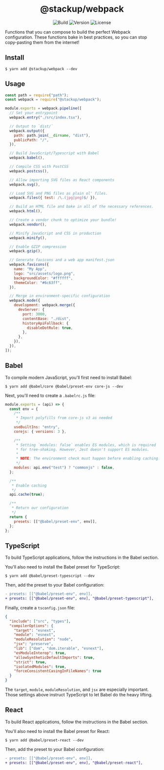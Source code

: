 <h1 align="center">@stackup/webpack</h1>

<div align="center">

![Build](https://github.com/rzane/webpack/workflows/Build/badge.svg)
![Version](https://img.shields.io/npm/v/@stackup/webpack)
![License](https://img.shields.io/npm/l/@stackup/webpack)

</div>

Functions that you can compose to build the perfect Webpack configuration. These functions bake in best practices, so you can stop copy-pasting them from the internet!

## Install

    $ yarn add @stackup/webpack --dev

## Usage

```javascript
const path = require("path");
const webpack = require("@stackup/webpack");

module.exports = webpack.pipeline([
  // Set your entrypoint
  webpack.entry("./src/index.tsx"),

  // Output to `dist/`
  webpack.output({
    path: path.join(__dirname, "dist"),
    publicPath: "/",
  }),

  // Build JavaScript/Typescript with Babel
  webpack.babel(),

  // Compile CSS with PostCSS
  webpack.postcss(),

  // Allow importing SVG files as React components
  webpack.svg(),

  // Load SVG and PNG files as plain ol' files.
  webpack.files({ test: /\.(jpg|png)$/ }),

  // Build an HTML file and bake in all of the necessary references.
  webpack.html(),

  // Create a vendor chunk to optimize your bundle!
  webpack.vendor(),

  // Minify JavaScript and CSS in production
  webpack.minify(),

  // Enable GZIP compression
  webpack.gzip(),

  // Generate favicons and a web app manifest.json
  webpack.favicons({
    name: "My App",
    logo: "src/assets/logo.png",
    backgroundColor: "#ffffff",
    themeColor: "#6c63ff",
  }),

  // Merge in environment-specific configuration
  webpack.mode({
    development: webpack.merge({
      devServer: {
        port: 3000,
        contentBase: "./dist",
        historyApiFallback: {
          disableDotRule: true,
        },
      },
    }),
  }),
]);
```

## Babel

To compile modern JavaScript, you'll first need to install Babel:

    $ yarn add @babel/core @babel/preset-env core-js --dev

Next, you'll need to create a `.babelrc.js` file:

```javascript
module.exports = (api) => {
  const env = {
    /**
     * Import polyfills from core-js v3 as needed
     */
    useBuiltIns: "entry",
    corejs: { versions: 3 },

    /**
     * Setting `modules: false` enables ES modules, which is required
     * for tree-shaking. However, Jest doesn't support ES modules.
     *
     * NOTE: The environment check must happen before enabling caching.
     */
    modules: api.env("test") ? "commonjs" : false,
  };

  /**
   * Enable caching
   */
  api.cache(true);

  /**
   * Return our configuration
   */
  return {
    presets: [["@babel/preset-env", env]],
  };
};
```

## TypeScript

To build TypeScript applications, follow the instructions in the Babel section.

You'll also need to install the Babel preset for TypeScript:

    $ yarn add @babel/preset-typescript --dev

Then, add the preset to your Babel configuration:

```diff
- presets: [["@babel/preset-env", env]],
+ presets: [["@babel/preset-env", env], "@babel/preset-typescript"],
```

Finally, create a `tsconfig.json` file:

```json
{
  "include": ["src", "types"],
  "compilerOptions": {
    "target": "esnext",
    "module": "esnext",
    "moduleResolution": "node",
    "jsx": "preserve",
    "lib": ["dom", "dom.iterable", "esnext"],
    "esModuleInterop": true,
    "allowSyntheticDefaultImports": true,
    "strict": true,
    "isolatedModules": true,
    "forceConsistentCasingInFileNames": true
  }
}
```

The `target`, `module`, `moduleResolution`, and `jsx` are especially important.
Those settings above instruct TypeScript to let Babel do the heavy lifting.

## React

To build React applications, follow the instructions in the Babel section.

You'll also need to install the Babel preset for React:

    $ yarn add @babel/preset-react --dev

Then, add the preset to your Babel configuration:

```diff
- presets: [["@babel/preset-env", env]],
+ presets: [["@babel/preset-env", env], "@babel/preset-react"],
```
